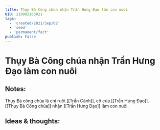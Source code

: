 ```yaml
---
title: Thụy Bà Công chúa nhận Trần Hưng Đạo làm con nuôi
UID: 210902163021
tags:
  - 'created/2021/Sep/02'
  - 'seed'
  - 'permanent/fact'
publish: False
---
```

# Thụy Bà Công chúa nhận Trần Hưng Đạo làm con nuôi

## Notes:
Thụy Bà công chúa là chị ruột [[Trần Cảnh]], cô của [[Trần Hưng Đạo]]. [[Thụy Bà Công chúa]] nhận [[Trần Hưng Đạo]] làm con nuôi.

## Ideas & thoughts:
